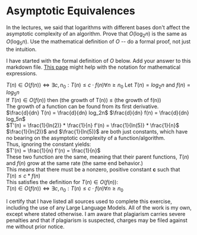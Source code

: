 # Asymptotic Equivalences

In the lectures, we said that logarithms with different bases don't affect the
asymptotic complexity of an algorithm. Prove that $O(\log_{2} n)$ is the same as
$O(\log_{5} n)$. Use the mathematical definition of $O$ -- do a formal proof,
not just the intuition.

I have started with the formal definition of $O$ below. Add your answer to this
markdown file. [This
page](https://docs.github.com/en/get-started/writing-on-github/working-with-advanced-formatting/writing-mathematical-expressions)
might help with the notation for mathematical expressions.

$T(n) \in O(f(n)) \iff \exists c, n_0: T(n) \leq c \cdot f(n) \forall n \geq n_0$
Let $T(n) = log_2n$ and $f(n) = log_5n$  
If $T(n) \in O(f(n))$ then (the growth of T(n)) $\leq$ (the growth of f(n))  
The growth of a function can be found from its first derivative.  
$\frac{d}{dn} T(n) = \frac{d}{dn} log_2n$    $\frac{d}{dn} f(n) = \frac{d}{dn} log_5n$  
$T'(n) = \frac{1}{ln(2)} * \frac{1}{n}    f'(n) = \frac{1}{ln(5)} * \frac{1}{n}$  
$\frac{1}{ln(2)}$  and  $\frac{1}{ln(5)}$  are both just constants, which have no bearing on the asymptotic complexity of a function/algorithm.  
Thus, ignoring the constant yields:  
$T'(n) = \frac{1}{n}    f'(n) = \frac{1}{n}$  
These two function are the same, meaning that their parent functions, $T(n)$ and $f(n)$ grow at the same rate (the same end behavior.)  
This means that there must be a nonzero, positive constant **c** such that $T(n) \leq c * f(n)$  
This satisfies the definition for $T(n) \in O(f(n))$:  
$T(n) \in O(f(n)) \iff \exists c, n_0: T(n) \leq c \cdot f(n) \forall n \geq n_0$  


I certify that I have listed all sources used to complete this exercise, including the use of any Large Language Models. All of the work is my own, except where stated otherwise. I am aware that plagiarism carries severe penalties and that if plagiarism is suspected, charges may be filed against me without prior notice.
